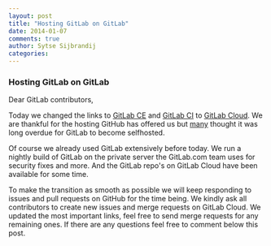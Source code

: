 ```yaml
---
layout: post
title: "Hosting GitLab on GitLab"
date: 2014-01-07
comments: true
author: Sytse Sijbrandij
categories:
---
```


### Hosting GitLab on GitLab

Dear GitLab contributors,

Today we changed the links to [GitLab CE](https://gitlab.com/gitlab-org/gitlab-ce/) and [GitLab CI](https://gitlab.com/gitlab-org/gitlab-ci/) to [GitLab Cloud](https://www.gitlab.com/cloud/). We are thankful for the hosting GitHub has offered us but [many](https://twitter.com/franckcuny/status/397139473990811648) thought it was long overdue for GitLab to become selfhosted.

<!--more-->

Of course we already used GitLab extensively before today. We run a nightly build of GitLab on the private server the GitLab.com team uses for security fixes and more. And the GitLab repo's on GitLab Cloud have been available for some time.

To make the transition as smooth as possible we will keep responding to issues and pull requests on GitHub for the time being. We kindly ask all contributors to create new issues and merge requests on GitLab Cloud. We updated the most important links, feel free to send merge requests for any remaining ones. If there are any questions feel free to comment below this post.

